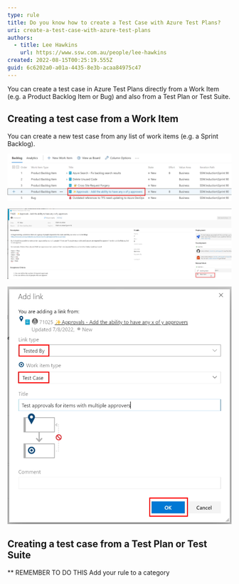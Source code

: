 ```yaml
---
type: rule
title: Do you know how to create a Test Case with Azure Test Plans?
uri: create-a-test-case-with-azure-test-plans
authors:
  - title: Lee Hawkins
    url: https://www.ssw.com.au/people/lee-hawkins
created: 2022-08-15T00:25:19.555Z
guid: 6c6202a0-a01a-4435-8e3b-acaa84975c47
---
```

You can create a test case in Azure Test Plans directly from a Work Item (e.g. a Product Backlog Item or Bug) and also from a Test Plan or Test Suite.

<!--endintro-->

## Creating a test case from a Work Item

You can create a new test case from any list of work items (e.g. a Sprint Backlog).

![Figure: Double click the Work Item that you want to create a Test Case for to open it](create-test-case-from-work-item.jpg)

![Figure: Under "Related Work", choose Add Link and select New Item](create-test-case-from-work-item-new-item.jpg)

![Figure: Ensure that the link type is 'Tested By', that the work item type is 'Test Case' and enter a title for the Test Case. Click OK](create-test-case-from-work-item-add-link.jpg)





## Creating a test case from a Test Plan or Test Suite

\*\* REMEMBER TO DO THIS Add your rule to a category